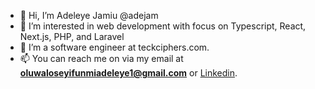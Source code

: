 - 👋 Hi, I’m Adeleye Jamiu @adejam
- 👀 I’m interested in web development with focus on Typescript, React, Next.js, PHP, and Laravel
- 🌱 I’m a software engineer at teckciphers.com.
- 📫 You can reach me on via my email at **oluwaloseyifunmiadeleye1@gmail.com** or [Linkedin](https://www.linkedin.com/in/adeleye-jamiu/).

<!---
adejam/adejam is a ✨ special ✨ repository because its `README.md` (this file) appears on your GitHub profile.
You can click the Preview link to take a look at your changes.
--->
